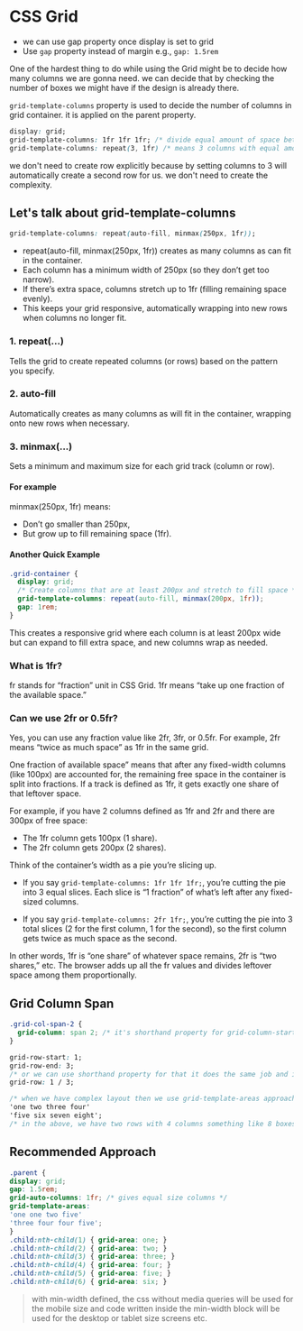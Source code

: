 # CSS Grid       
 
- we can use gap property once display is set to grid
- Use `gap` property instead of margin e.g., `gap: 1.5rem`

One of the hardest thing to do while using the Grid might be to decide how many columns we are gonna need. we can decide that by checking the number of boxes we might have if the design is already there.

`grid-template-columns` property is used to decide the number of columns in grid container. it is applied on the parent property.

```css
display: grid;
grid-template-columns: 1fr 1fr 1fr; /* divide equal amount of space between each column OR */
grid-template-columns: repeat(3, 1fr) /* means 3 columns with equal amount of space */
```
we don't need to create row explicitly because by setting columns to 3 will automatically create a second row for us. we don't need to create the complexity.


## Let's talk about grid-template-columns

```css
grid-template-columns: repeat(auto-fill, minmax(250px, 1fr));
```

- repeat(auto-fill, minmax(250px, 1fr)) creates as many columns as can fit in the container.
- Each column has a minimum width of 250px (so they don’t get too narrow).
- If there’s extra space, columns stretch up to 1fr (filling remaining space evenly).
- This keeps your grid responsive, automatically wrapping into new rows when columns no longer fit.

### 1. repeat(...)

Tells the grid to create repeated columns (or rows) based on the pattern you specify.

### 2. auto-fill

Automatically creates as many columns as will fit in the container, wrapping onto new rows when necessary.

### 3. minmax(...)

Sets a minimum and maximum size for each grid track (column or row).

#### For example

minmax(250px, 1fr) means:
- Don’t go smaller than 250px,
- But grow up to fill remaining space (1fr).

#### Another Quick Example

```css
.grid-container {
  display: grid;
  /* Create columns that are at least 200px and stretch to fill space */
  grid-template-columns: repeat(auto-fill, minmax(200px, 1fr));
  gap: 1rem;
}
```
This creates a responsive grid where each column is at least 200px wide but can expand to fill extra space, and new columns wrap as needed.

### What is 1fr?

fr stands for “fraction” unit in CSS Grid.
1fr means “take up one fraction of the available space.”

### Can we use 2fr or 0.5fr?

Yes, you can use any fraction value like 2fr, 3fr, or 0.5fr.
For example, 2fr means “twice as much space” as 1fr in the same grid.

One fraction of available space” means that after any fixed-width columns (like 100px) are accounted for, the remaining free space in the container is split into fractions. If a track is defined as 1fr, it gets exactly one share of that leftover space.

For example, if you have 2 columns defined as 1fr and 2fr and there are 300px of free space:
- The 1fr column gets 100px (1 share).
- The 2fr column gets 200px (2 shares).

Think of the container’s width as a pie you’re slicing up.

- If you say `grid-template-columns: 1fr 1fr 1fr;`, you’re cutting the pie into 3 equal slices. Each slice is “1 fraction” of what’s left after any fixed-sized columns.

- If you say `grid-template-columns: 2fr 1fr;`, you’re cutting the pie into 3 total slices (2 for the first column, 1 for the second), so the first column gets twice as much space as the second.

In other words, 1fr is “one share” of whatever space remains, 2fr is “two shares,” etc. The browser adds up all the fr values and divides leftover space among them proportionally.

## Grid Column Span

```css
.grid-col-span-2 {
  grid-column: span 2; /* it's shorthand property for grid-column-start and grid-column-end */
}
```

```css
grid-row-start: 1;
grid-row-end: 3;
/* or we can use shorthand property for that it does the same job and it is applied on the child property */
grid-row: 1 / 3; 
```

```css
/* when we have complex layout then we use grid-template-areas approach */
'one two three four'
'five six seven eight';
/* in the above, we have two rows with 4 columns something like 8 boxes in 2 rows

```
## Recommended Approach
```css
.parent {
display: grid;
gap: 1.5rem;
grid-auto-columns: 1fr; /* gives equal size columns */
grid-template-areas: 
'one one two five' 
'three four four five';
}
.child:nth-child(1) { grid-area: one; }
.child:nth-child(2) { grid-area: two; }
.child:nth-child(3) { grid-area: three; }
.child:nth-child(4) { grid-area: four; }
.child:nth-child(5) { grid-area: five; }
.child:nth-child(6) { grid-area: six; }
```

 
> with min-width defined, the css without media queries will be used for the mobile size and code written inside the min-width block will be used for the desktop or tablet size screens etc.

